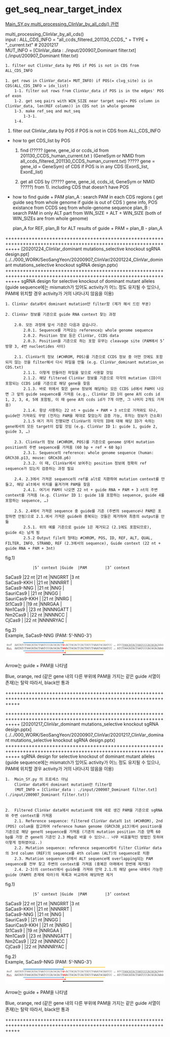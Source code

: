 # get_seq_near_target_index


[Main_SY.py multi_processing_ClinVar_by_all_cds() 관련](./ClinVar_SY.py)

 
multi_processing_ClinVar_by_all_cds()     
input : 
    ALL_CDS_INFO = "all_ccds_filtered_201130_CCDS_" + TYPE + "_current.txt"  # 20201217         
    MUT_INFO = [ClinVar_data : ./input/200907_Dominant filter.txt](./input/200907_Dominant filter.txt)
    
    1. filter out ClinVar_data by POS if POS is not in CDS from ALL_CDS_INFO
       
    1. get rows in ClinVar_data(= MUT_INFO) if POS(= clvg_site) is in CDS(ALL_CDS_INFO = idx_list)          
        1-1. filter out rows from ClinVar_data if POS is in the edges' POS of exon 
        1-2. get seq pairs with WIN_SIZE near target seq(= POS column in ClinVar_data, len(REF column)) in CDS not in whole genome
        1-3. make ref_seq and mut_seq
            1-3-1. 
        1-4. 

1. filter out ClinVar_data by POS if POS is not in CDS from ALL_CDS_INFO        
* how to get CDS_list by POS
    1) find (????? 
                (gene, gene_id or ccds_id from 201130_CCDS_human_current.txt ) 
                (GeneSym or NMID from all_ccds_filtered_201130_CCDS_human_current.txt)
            ????? gene = gene_id = GeneSym) of CDS
            if POS is in any CDS (ExonS_list, ExonE_list)
            
    2) get all CDS by (????? gene, gene_id, ccds_id, GeneSym or NMID ?????) from 1). including CDS that doesn't have POS  


* how to find guide + PAM
    plan_A : search PAM in each CDS regions ( get guide seq from whole genome if guide is out of CDS )
             gene info, POS existance from CCDS 
             seq from whole-genome sequence
    plan_B : search PAM in only ALT part from WIN_SIZE + ALT + WIN_SIZE (both of WIN_SIZEs are from whole genome)
    
    plan_A for REF, plan_B for ALT
    results of guide + PAM = plan_B - plan_A 


+++++++++++++++++++++++++++++++++++++++++++++++++++++++++++++++++++++++++++++++++++++++++++++++++++++++++++++++++
[20201224_ClinVar_dominant mutations_selective knockout sgRNA design.ppt](../../000_WORK/SeoSangYeon/20200907_ClinVar/20201224_ClinVar_dominant mutations_selective knockout sgRNA design.pptx)
+++++++++++++++++++++++++++++++++++++++++++++++++++++++++++++++++++++++++++++++++++++++++++++++++++++++++++++++++
    sgRNA design for selective knockout of dominant mutant alleles
    (guide sequence에는 mismatch가 있어도 activity가 어느 정도 유지될 수 있으나, PAM에 위치할 경우 activity가 거의 나타나지 않음을 이용)
    
    1. ClinVar data에서 dominant mutation만 filter함 (제가 해서 드린 부분)
    
    2. ClinVar 정보를 기준으로 guide RNA context 찾는 과정
    
        2.0. 모든 과정에 앞서 기준은 다음과 같습니다.
            2.0.1. Sequence를 가져오는 reference는 whole genome sequence
            2.0.2. Position 정보 등은 ClinVar, CCDS data
            2.0.3. Position을 기준으로 하는 포함 유무는 cleavage site (PAM에서 5’ 방향 3, 4번 nucleotides 사이)
        
        2.1. ClinVar의 정보 (#CHROM, POS)를 기준으로 CCDS 정보 중 어떤 것에도 포함되지 않는 것을 filter해서 다시 파일을 만듦 (e.g. ClinVar_dominant mutation_on CDS.txt)
            2.1.1. 이렇게 만들어진 파일을 앞으로 사용할 것임
            2.1.2. 해당 filtered ClinVar 정보를 기준으로 각각의 mutation (ID)이 포함되는 CCDS id를 기준으로 해당 gene을 찾음
            2.1.3. 바로 위에서 찾은 gene 정보에 해당하는 모든 CCDS id에서 PAM이 나오면 그 앞의 guide sequence를 가져옴 (e.g., ClinVar ID 1이 gene A의 ccds id 1, 2, 3, 4, 5에 포함됨, 이 때 gene A의 ccds id가 7개 이면, 그 나머지 2개도 가져옴)
            2.1.4. 항상 사용하는 22 nt + guide + PAM + 3 nt으로 가져와도 되나, guide만 가져와도 무방 (전자는 PAM을 제대로 찾았는지 검증 가능, 후자는 정보가 간소화)
            2.1.5 여기 까지 진행되면 ClinVar의 각각의 ID에 대해 해당 ID가 속하는 gene에서의 모든 target이 잡힐 것임 (e.g. ClinVar ID 1: guide 1, guide 2, guide 3, …)
        
        2.3. ClinVar의 정보 (#CHROM, POS)를 기준으로 genome 상에서 mutation position의 주변 sequence를 가져옴 (60 bp + ref + 60 bp)
            2.3.1. Sequence의 reference: whole genome sequence (human: GRCh38.p13, mouse: GRCm38.p6)
            2.3.2. 이 때, ClinVar에서 보여주는 position 정보에 정확히 ref sequence가 있는지 검증하는 과정 필요
        
        2.4. 2.3에서 가져온 sequence의 ref를 alt로 치환하여 mutation context를 만들고, 해당 alt에서 위치를 옮겨가며 PAM을 찾음
            2.4.1. 여기서 PAM이 나오면 22 nt + guide RNA + PAM + 3 nt의 주변 context를 가져옴 (e.g. ClinVar ID 1: guide 1을 포함하는 sequence, guide 4를 포함하는 sequence, …)
        
        2.5. 2.4에서 가져온 sequence 중 guide를 기준 (주변의 sequence나 PAM은 포함하면 안됨)으로 2.1.에서 가져온 guide와 중복되는 것들은 제거하여 최종의 output을 만듦
            2.5.1. 위의 예를 기준으로 guide 1은 제거되고 (2.1에도 포함되므로), guide 4는 남게 됨
            2.5.2 Output file의 형태는 #CHROM, POS, ID, REF, ALT, QUAL, FILTER, INFO, STRAND, REF (2.3에서의 sequence), Guide context (22 nt + guide RNA + PAM + 3nt)
                                 

fig.1)

                |5’ context	|Guide	|PAM	    |3’ context                        
SaCas9	        |22 nt	    |21 nt	|NNGRRT	    |3 nt       
SaCas9-KKH		|           |21 nt	|NNNRRT	    |           
SaCas9-NNG		|           |21 nt	|NNG	    |           
SauriCas9		|           |21 nt	|NNGG	    |           
SauriCas9-KKH	|           |21 nt	|NNRG	    |           
St1Cas9		    |           |19 nt	|NNRGAA	    |           
Nm1Cas9		    |           |23 nt	|NNNNGATT	|           
Nm2Cas9		    |           |22 nt	|NNNNCC	    |           
CjCas9		    |           |22 nt	|NNNNRYAC   |           

fig.2)   
Example, SaCas9-NNG (PAM: 5’-NNG-3’)
![alt text](./fig_2.PNG)

Arrow는 guide + PAM을 나타냄

Blue, orange, red (같은 gene 내의 다른 부위에 PAM을 가지는 같은 guide 서열이 존재)는 탈락
따라서, black만 통과


+++++++++++++++++++++++++++++++++++++++++++++++++++++++++++++++++++++++++++++++++++++++++++++++++++++++++++++++++ 


+++++++++++++++++++++++++++++++++++++++++++++++++++++++++++++++++++++++++++++++++++++++++++++++++++++++++++++++++
[20201217_ClinVar_dominant mutations_selective knockout sgRNA design.pptx](../../000_WORK/SeoSangYeon/20200907_ClinVar/20201217_ClinVar_dominant mutations_selective knockout sgRNA design.pptx)
+++++++++++++++++++++++++++++++++++++++++++++++++++++++++++++++++++++++++++++++++++++++++++++++++++++++++++++++++
sgRNA design for selective knockout of dominant mutant alleles
(guide sequence에는 mismatch가 있어도 activity가 어느 정도 유지될 수 있으나, PAM에 위치할 경우 activity가 거의 나타나지 않음을 이용)

    1.  Main_SY.py 의 프로세스 아님                 
        ClinVar data에서 dominant mutation만 filter함                   
        (MUT_INFO = [ClinVar_data : ./input/200907_Dominant filter.txt](./input/200907_Dominant filter.txt))
    

    2.  Filtered ClinVar data에서 mutation에 의해 새로 생긴 PAM을 기준으로 sgRNA와 주변 context를 가져옴                
        2.1. Reference sequence: filtered ClinVar data의 1st (#CHROM), 2nd (POS) colum을 참고하여 reference human genome (GRCh38_p13)에서 position을 기준으로 해당 gene의 sequence를 가져옴 (기존의 mutation position 기준 양쪽 60 bp를 가장 큰 gene의 기준인 2.3 Mbp로 바꿀 수 있으나.. 너무 비효율적인 방법인 듯하여 이렇게 정하였어요..)        
        2.2. Mutation sequence: reference sequence에서 filter ClinVar data의 3rd column (REF)의 sequence를 4th column (ALT)의 sequence로 치환        
        2.3. Mutation sequence 상에서 ALT sequence에 overlapping되는 PAM sequence를 전부 찾고 주변의 context를 가져옴 (중복은 아래에서 한번에 제거됨)              
        2.4. 2-3)의 context에서 guide를 가져와 만약 2.1.의 해당 gene 내에서 가능한 guide (PAM의 존재에 따라)의 목록과 비교하여 해당하면 제거                                  

fig.1)

                |5’ context	|Guide	|PAM	    |3’ context                        
SaCas9	        |22 nt	    |21 nt	|NNGRRT	    |3 nt       
SaCas9-KKH		|           |21 nt	|NNNRRT	    |           
SaCas9-NNG		|           |21 nt	|NNG	    |           
SauriCas9		|           |21 nt	|NNGG	    |           
SauriCas9-KKH	|           |21 nt	|NNRG	    |           
St1Cas9		    |           |19 nt	|NNRGAA	    |           
Nm1Cas9		    |           |23 nt	|NNNNGATT	|           
Nm2Cas9		    |           |22 nt	|NNNNCC	    |           
CjCas9		    |           |22 nt	|NNNNRYAC   |           

fig.2)   
Example, SaCas9-NNG (PAM: 5’-NNG-3’)
![alt text](./fig_2.PNG)

Arrow는 guide + PAM을 나타냄

Blue, orange, red (같은 gene 내의 다른 부위에 PAM을 가지는 같은 guide 서열이 존재)는 탈락
따라서, black만 통과


+++++++++++++++++++++++++++++++++++++++++++++++++++++++++++++++++++++++++++++++++++++++++++++++++++++++++++++++++ 





